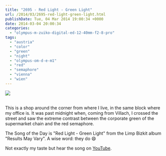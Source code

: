 ```yaml
---
title: "2695 - Red Light - Green Light"
url: /2014/03/2695-red-light-green-light.html
publishDate: Tue, 04 Mar 2014 19:00:34 +0000
date: 2014-03-04 20:00:34
categories: 
  - "olympus-m-zuiko-digital-ed-12-40mm-f2-8-pro"
tags: 
  - "austria"
  - "color"
  - "green"
  - "night"
  - "olympus-om-d-e-m1"
  - "red"
  - "semaphore"
  - "vienna"
  - "wien"
---
```

<div class="container">
<div class="center"><a target="_blank" href="https://d25zfm9zpd7gm5.cloudfront.net/1200x1200/2014/20140303_002033_lr.jpg"><img src="https://d25zfm9zpd7gm5.cloudfront.net/0600x0600/2014/20140303_002033_lr.jpg" /></a></div>
</div>
<br />

This is a shop around the corner from where I live, in the same block where my office is. It was past midnight when, coming from Villach, I crossed the street and saw the extreme contrast between the corporate green of the supermarket chain and the red semaphore.

The Song of the Day is "Red Light - Green Light" from the Limp Bizkit album "Results May Vary". A wise word: they do 😄

Not exactly my taste but hear the song on <a href="https://www.youtube.com/watch?v=CMTuiRsIC5Q" target="_blank">YouTube</a>.
